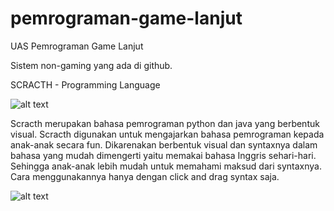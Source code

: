 # pemrograman-game-lanjut

UAS Pemrograman Game Lanjut

Sistem non-gaming yang ada di github.

SCRACTH - Programming Language

![alt text](https://assets.pcmag.com/media/images/367306-scratch-from-mit.jpg?width=530&height=345)

Scracth merupakan bahasa pemrograman python dan java yang berbentuk visual. Scracth digunakan untuk mengajarkan bahasa pemrograman 
kepada anak-anak secara fun. Dikarenakan berbentuk visual dan syntaxnya dalam bahasa yang mudah dimengerti yaitu memakai 
bahasa Inggris sehari-hari. Sehingga anak-anak lebih mudah untuk memahami maksud dari syntaxnya. Cara menggunakannya 
hanya dengan click and drag syntax saja.

![alt text](https://assets.pcmag.com/media/images/367306-scratch-from-mit.jpg?width=530&height=345)
